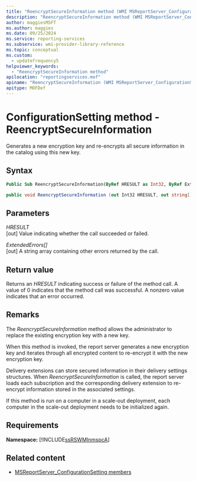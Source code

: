 ```yaml
---
title: "ReencryptSecureInformation method (WMI MSReportServer_ConfigurationSetting)"
description: "ReencryptSecureInformation method (WMI MSReportServer_ConfigurationSetting)"
author: maggiesMSFT
ms.author: maggies
ms.date: 09/25/2024
ms.service: reporting-services
ms.subservice: wmi-provider-library-reference
ms.topic: conceptual
ms.custom:
  - updatefrequency5
helpviewer_keywords:
  - "ReencryptSecureInformation method"
apilocation: "reportingservices.mof"
apiname: "ReencryptSecureInformation (WMI MSReportServer_ConfigurationSetting Class)"
apitype: MOFDef
---
```

# ConfigurationSetting method - ReencryptSecureInformation
  Generates a new encryption key and re-encrypts all secure information in the catalog using this new key.  
  
## Syntax  
  
```vb  
Public Sub ReencryptSecureInformation(ByRef HRESULT as Int32, ByRef ExtendedErrors() As String)  
```  
  
```csharp  
public void ReencryptSecureInformation (out Int32 HRESULT, out string[] ExtendedErrors);  
```  
  
## Parameters  
 *HRESULT*  
 [out] Value indicating whether the call succeeded or failed.  
  
 *ExtendedErrors[]*  
 [out] A string array containing other errors returned by the call.  
  
## Return value  
 Returns an *HRESULT* indicating success or failure of the method call. A value of 0 indicates that the method call was successful. A nonzero value indicates that an error occurred.  
  
## Remarks  
 The *ReencryptSecureInformation* method allows the administrator to replace the existing encryption key with a new key.  
  
 When this method is invoked, the report server generates a new encryption key and iterates through all encrypted content to re-encrypt it with the new encryption key.  
  
 Delivery extensions can store secured information in their delivery settings structures. When *ReencryptSecureInformation* is called, the report server loads each subscription and the corresponding delivery extension to re-encrypt information stored in the associated settings.  
  
 If this method is run on a computer in a scale-out deployment, each computer in the scale-out deployment needs to be initialized again.  
  
## Requirements  
 **Namespace:** [!INCLUDE[ssRSWMInmspcA](../../includes/ssrswminmspca-md.md)]  
  
## Related content

- [MSReportServer_ConfigurationSetting members](../../reporting-services/wmi-provider-library-reference/msreportserver-configurationsetting-members.md)
